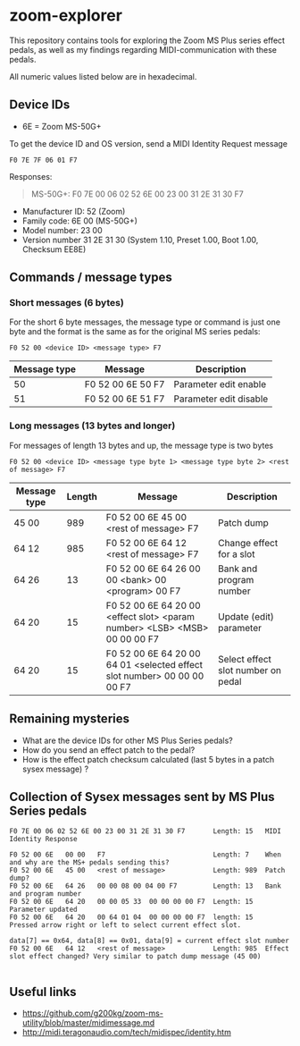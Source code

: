 # zoom-explorer
This repository contains tools for exploring the Zoom MS Plus series effect pedals, as well as my findings regarding MIDI-communication with these pedals.

All numeric values listed below are in hexadecimal.

## Device IDs

* 6E = Zoom MS-50G+

To get the device ID and OS version, send a MIDI Identity Request message
```
F0 7E 7F 06 01 F7
```

Responses:
> MS-50G+: F0 7E 00 06 02 52 6E 00 23 00 31 2E 31 30 F7
* Manufacturer ID: 52 (Zoom)
* Family code: 6E 00 (MS-50G+)
* Model number: 23 00
* Version number 31 2E 31 30 (System 1.10, Preset 1.00, Boot 1.00, Checksum EE8E)  

## Commands / message types

### Short messages (6 bytes)
For the short 6 byte messages, the message type or command is just one byte and the format is the same as for the original MS series pedals:
```
F0 52 00 <device ID> <message type> F7
```

| Message type | Message | Description |
|--------------|---------|-------------|
|50            | F0 52 00 6E 50 F7 | Parameter edit enable |
|51            | F0 52 00 6E 51 F7 | Parameter edit disable |

### Long messages (13 bytes and longer)

For messages of length 13 bytes and up, the message type is two bytes

```
F0 52 00 <device ID> <message type byte 1> <message type byte 2> <rest of message> F7
```

| Message type | Length | Message | Description |
|--------------|--------|---------|-------------|
| 45 00        | 989    | F0 52 00 6E 45 00 \<rest of message\> F7 | Patch dump
| 64 12        | 985    |F0 52 00 6E 64 12 \<rest of message\> F7 | Change effect for a slot |
| 64 26        | 13     |F0 52 00 6E 64 26   00 00 \<bank\> 00 \<program\> 00 F7 | Bank and program number |
| 64 20        | 15     |F0 52 00 6E 64 20 00 \<effect slot\> \<param number\> \<LSB\> \<MSB\> 00 00 00 F7 | Update (edit) parameter |
| 64 20        | 15     |F0 52 00 6E 64 20 00 64 01 \<selected effect slot number\> 00 00 00 00 F7 | Select effect slot number on pedal |

## Remaining mysteries

* What are the device IDs for other MS Plus Series pedals?
* How do you send an effect patch to the pedal?
* How is the effect patch checksum calculated (last 5 bytes in a patch sysex message) ?


## Collection of Sysex messages sent by MS Plus Series pedals

```
F0 7E 00 06 02 52 6E 00 23 00 31 2E 31 30 F7       Length: 15   MIDI Identity Response

F0 52 00 6E   00 00   F7                           Length: 7    When and why are the MS+ pedals sending this? 
F0 52 00 6E   45 00   <rest of message>            Length: 989  Patch dump?
F0 52 00 6E   64 26   00 00 08 00 04 00 F7         Length: 13   Bank and program number
F0 52 00 6E   64 20   00 00 05 33  00 00 00 00 F7  Length: 15   Parameter updated
F0 52 00 6E   64 20   00 64 01 04  00 00 00 00 F7  length: 15   Pressed arrow right or left to select current effect slot. 
                                                                data[7] == 0x64, data[8] == 0x01, data[9] = current effect slot number 
F0 52 00 6E   64 12   <rest of message>            Length: 985  Effect slot effect changed? Very similar to patch dump message (45 00)  


```

## Useful links

* https://github.com/g200kg/zoom-ms-utility/blob/master/midimessage.md
* http://midi.teragonaudio.com/tech/midispec/identity.htm
